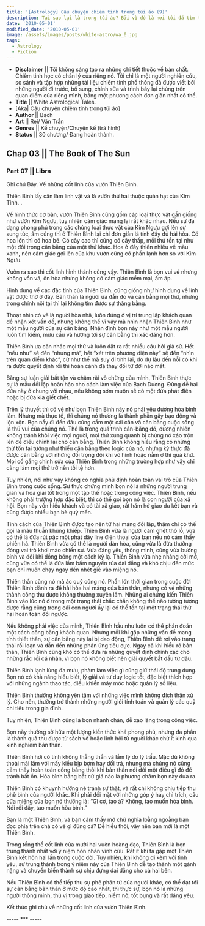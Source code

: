 ```yaml
---
title: '[Astrology] Câu chuyện chiêm tinh trong túi áo (9)'
description: Tại sao lại là trong túi áo? Bởi vì đó là nơi tôi đã tìm thấy câu chuyện này. Trong túi áo của một kẻ lang thang.
date: '2010-05-01'
modified_date: '2010-05-01'
image: /assets/images/posts/white-astro/wa_0.jpg
tags:
  - Astrology
  - Fiction
---
```

* **Disclaimer** || Tôi không sáng tạo ra những chi tiết thuộc về bản chất. Chiêm tinh học có chân lý của riêng nó. Tôi chỉ là một người nghiên cứu, so sánh và tập hợp những tài liệu chiêm tinh phổ thông đã được viết bởi những người đi trước, bổ sung, chỉnh sửa và trình bày lại chúng trên quan điểm của riêng mình, bằng một phương cách đơn giản nhất có thể.
* **Title** || White Astrological Tales.
* [Aka| Câu chuyện chiêm tinh trong túi áo]
* **Author** || Bạch
* **Art** ||  Rei/ Vân Trần
* **Genres** || Kể chuyện/Chuyện kể (trá hình)
* **Status** || 30 chương/ Đang hoàn thành.

## Chap 03 || The Book of The Sun
### Part 07 || Libra

Ghi chú Bảy. Về những cốt linh của vườn Thiên Bình.

Thiên Bình lấy cân làm linh vật và là vườn thứ hai thuộc quản hạt của Kim Tinh.
.

Về hình thức cơ bản, vườn Thiên Bình cũng gồm các loại thực vật gần giống như vườn Kim Ngưu, tuy nhiên cảm giác mang lại rất khác nhau. Nếu sự đa dạng phong phú trong các chủng loại thực vật của Kim Ngưu gợi lên sự sung túc, ấm cúng thì ở Thiên Bình lại chỉ đơn giản là tính đầy đủ hài hòa. Có hoa lớn thì có hoa bé. Có cây cao thì cũng có cây thấp, mỗi thứ tồn tại như một đối trọng cân bằng của một thứ khác. Hoa ở đây thiên nhiều về màu xanh, nên cảm giác gợi lên của khu vườn cũng có phần lạnh hơn so với Kim Ngưu.

Vườn ra sao thì cốt linh hình thành cũng vậy. Thiên Bình là bọn vui vẻ nhưng không vồn vã, ôn hòa nhưng không có cảm giác mềm mại, ấm áp.

Hình dung về các đặc tính của Thiên Bình, cũng giống như hình dung về linh vật được thờ ở đây. Bản thân là người ưa đắn đo và cân bằng mọi thứ, nhưng trong chính nội tại thì lại không tìm được sự thăng bằng.

Thoạt nhìn có vẻ là người hòa nhã, luôn đứng ở vị trí trung lập khách quan để nhận xét vấn đề, nhưng không thể vì vậy mà nhìn nhận Thiên Bình như một mẫu người của sự cân bằng. Nhận định bọn này như một mẫu người luôn tìm kiếm, mưu cầu và hướng tới sự cân bằng thì xác đáng hơn.

Thiên Bình ưa cân nhắc mọi thứ và luôn đặt ra rất nhiều câu hỏi giả sử. Hết “nếu như” sẽ đến “nhưng mà”, hết “xét trên phương diện này” sẽ đến “nhìn trên quan điểm khác”, cứ như thế mà suy đi tính lại, do dự lâu đến nỗi có khi ra được quyết định rồi thì hoàn cảnh đã thay đổi từ đời nào mất.

Bằng sự luận giải bất tận và chậm rãi vô chừng của mình, Thiên Bình thực sự là mẫu đối lập hoàn hảo cho cách làm việc của Bạch Dương. Đừng để hai đứa này ở chung với nhau, nếu không sớm muộn sẽ có một đứa phát điên hoặc bị đứa kia giết chết.

Trên lý thuyết thì có vẻ như bọn Thiên Bình này nó phải yêu đương hòa bình lắm. Nhưng mà thực tế, thì chúng nó thường là thành phần gây bạo động và lộn xộn. Bọn nầy đi đến đâu cũng cầm một cái cân và cân bằng cuộc sống là thú vui của chúng nó. Thế là trong quá trình cân-bằng đó, đương nhiên không tránh khỏi việc mọi người, mọi thứ xung quanh bị chúng nó xáo trộn lên để điều chỉnh lại cho cân bằng. Thiên Bình không hiểu rằng có những thứ tồn tại tưởng như thiếu cân bằng theo logic của nó, nhưng kỳ thực đã được cân bằng với những đối trọng đôi khi vô hình hoặc nằm ở thì quá khứ. Mọi cố gắng chỉnh sửa của Thiên Bình trong những trường hợp như vậy chỉ càng làm mọi thứ trở nên tồi tệ hơn.

Tuy nhiên, nói như vậy không có nghĩa phủ định hoàn toàn vai trò của Thiên Bình trong cuộc sống. Sự thực chứng minh bọn nó là những người trung gian và hòa giải tốt trong một tập thể hoặc trong công việc. Thiên Bình, nếu không phải trường hợp đặc biệt, thì có thể gọi bọn nó là con người của xã hội. Bọn này vốn hiếu khách và có tài xã giao, rất hăm hở giao du kết bạn và cũng được nhiều bạn bè quý mến.

Tính cách của Thiên Bình được tạo nên từ hai mảng đối lập, thậm chí có thể gọi là mâu thuẫn khủng khiếp. Thiên Bình vừa là người căm ghét thô lỗ, vừa có thể là đứa rút pặc một phát dây line điện thoại của bạn nếu nó cảm thấy phiền hà. Thiên Bình vừa có thể là người dàn hòa, cũng vừa là đứa thường đóng vai trò khơi mào chiến sự. Vừa đáng yêu, thông minh, cũng vừa bướng bỉnh và đôi khi đồng bóng một cách kỳ lạ. Thiên Bình vừa nhẹ nhàng cởi mở, cũng vừa có thể là đứa lầm bầm nguyền rủa dai dẳng và khó chịu đến mức bạn chỉ muốn chạy ngay đến nhét giẻ vào miệng nó.

Thiên thần cũng nó mà ác quỷ cũng nó. Phần lớn thời gian trong cuộc đời Thiên Bình dành ra để hài hòa hai mảng của bản thân, nhưng có vẻ những thành công thu được không thường xuyên lắm. Những ai chứng kiến Thiên Bình vào lúc nó ở trong một trạng thái chắc chắn không thể nào tưởng tượng được rằng cũng trong cái con người ấy lại có thể tồn tại một trạng thái thứ hai hoàn toàn đối ngược.

Nếu không phải việc của mình, Thiên Bình hầu như luôn có thể phán đoán một cách công bằng khách quan. Nhưng mỗi khi gặp những vấn đề mang tính thiết thân, sự cân bằng này lại bị dao động, Thiên Bình dễ rơi vào trạng thái rối loạn và dẫn đến những phản ứng tiêu cực. Ngay cả khi hiểu rõ bản thân, Thiên Bình cũng khó có thể đưa ra những quyết định chính xác cho những rắc rối cá nhân, vì bọn nó không biết nên giải quyết bắt đầu từ đâu.

Thiên Bình lạnh lùng đa mưu, phàm làm việc gì cũng giữ thái độ trung dung. Bọn nó có khả năng hiểu biết, lý giải và tư duy logic tốt, đặc biệt thích hợp với những ngành thao tác, điều khiển máy móc hoặc quản lý số liệu.

Thiên Bình thường không yên tâm với những việc mình không đích thân xử lý. Cho nên, thường trở thành những người giỏi tính toán và quản lý các quỹ chi tiêu trong gia đình.

Tuy nhiên, Thiên Bình cũng là bọn nhanh chán, dễ xao lãng trong công việc.

Bọn này thường sở hữu một lượng kiến thức khá phong phú, nhưng đa phần là thành quả thu được từ sách vở hoặc lĩnh hội từ người khác chứ ít kinh qua kinh nghiệm bản thân.

Thiên Bình hơi có tính không thẳng thắn và lắm lý do lý trấu. Mặc dù không thoải mái lắm với mấy kiểu bịp bợm hay dối trá, nhưng mà chúng nó cũng cảm thấy hoàn toàn công bằng thôi khi bản thân nói dối một điều gì đó để tránh bất ổn. Hòa bình bằng bất cứ giá nào là phương châm bọn này đưa ra.

Thiên Bình có khuynh hướng né tránh sự thật, và rất chi không chịu tiếp thu phê bình của người khác. Khi phải đối mặt với những góp ý hay chỉ trích, câu cửa miệng của bọn nó thường là: “Gì cơ, tao á? Không, tao muốn hòa bình. Nói rồi đấy, tao muốn hòa bình.”

Bạn là một Thiên Bình, và bạn cảm thấy mớ chứ nghĩa loằng ngoằng bạn đọc phía trên chả có vẻ gì đúng cả? Dễ hiểu thôi, vậy nên bạn mới là một Thiên Bình.

Trong tổng thể cốt linh của mười hai vườn hoàng đạo, Thiên Bình là bọn trung thành nhất với ý niệm hôn nhân vĩnh cửu. Rất ít khi ta gặp một Thiên Bình kết hôn hai lần trong cuộc đời. Tuy nhiên, khi không đi kèm với tình yêu, sự trung thành trong ý niệm này của Thiên Bình dễ tạo thành một gánh nặng và chuyển biến thành sự chịu đựng dai dẳng cho cả hai bên.

Nếu Thiên Bình có thể tiếp thu sự phê phán từ của người khác, có thể đạt tới sự cân bằng bản thân ở mức độ cao nhất, thì thực sự, bọn nó là những người thông minh, thú vị trong giao tiếp, niềm nở, tốt bụng và rất đáng yêu.

Kết thúc ghi chú về những cốt linh của vườn Thiên Bình.

----- *** -----